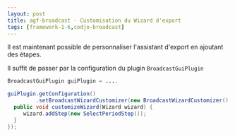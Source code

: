 ```yaml
---
layout: post
title: agf-broadcast - Customisation du Wizard d'export
tags: [framework-1-6,codjo-broadcast]
---
```

Il est maintenant possible de personnaliser l'assistant d'export en ajoutant des étapes.

Il suffit de passer par la configuration du plugin ```BroadcastGuiPlugin```

```java
BroadcastGuiPlugin guiPlugin = ....

guiPlugin.getConfiguration()
         .setBroadcastWizardCustomizer(new BroadcastWizardCustomizer() {
  public void customizeWizard(Wizard wizard) {
     wizard.addStep(new SelectPeriodStep());
  }
});
```
